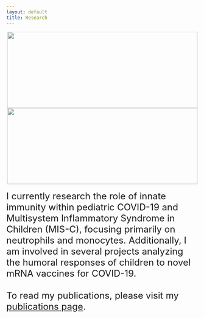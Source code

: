 ```yaml
---
layout: default
title: Research
---
```






<center><img src="/images/Migration-Movie.gif" width="500" height="200">
<img src="/images/TrackMate-Movie.gif" width="500" height="200"></center>
<br>
<font size="5">
I currently research the role of innate immunity within pediatric COVID-19 and Multisystem Inflammatory Syndrome in Children (MIS-C), focusing primarily on neutrophils and monocytes. Additionally, I am involved in several projects analyzing the humoral responses of children to novel mRNA vaccines for COVID-19.
<br><br>
To read my publications, please visit my 
<a href="https://boribong.github.io/publications/">publications page</a>.
</font>

